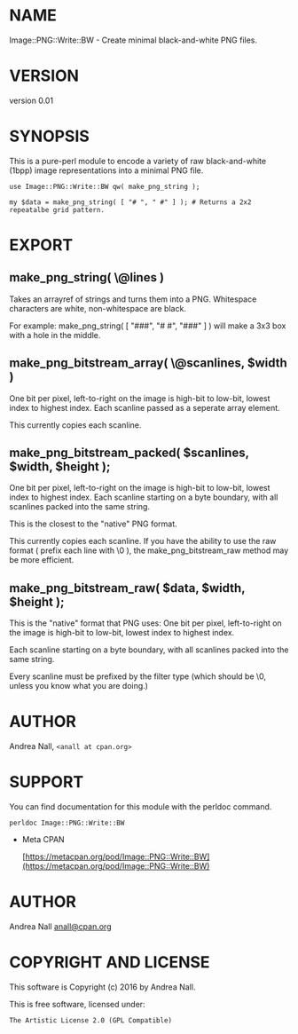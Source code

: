 # NAME

Image::PNG::Write::BW - Create minimal black-and-white PNG files.

# VERSION

version 0.01

# SYNOPSIS

This is a pure-perl module to encode a variety of raw black-and-white (1bpp) image representations into a minimal PNG file.

    use Image::PNG::Write::BW qw( make_png_string );

    my $data = make_png_string( [ "# ", " #" ] ); # Returns a 2x2 repeatalbe grid pattern.

# EXPORT

## make\_png\_string( \\@lines )

Takes an arrayref of strings and turns them into a PNG. Whitespace characters are white, non-whitespace are black.

For example: make\_png\_string( \[ "###", "# #", "###" \] ) will make a 3x3 box with a hole in the middle.

## make\_png\_bitstream\_array( \\@scanlines, $width )

One bit per pixel, left-to-right on the image is high-bit to low-bit, lowest index to highest index. Each scanline passed as a seperate array element.

This currently copies each scanline.

## make\_png\_bitstream\_packed( $scanlines, $width, $height );

One bit per pixel, left-to-right on the image is high-bit to low-bit, lowest index to highest index. Each scanline starting on a byte boundary, with all scanlines packed into the same string.

This is the closest to the "native" PNG format.

This currently copies each scanline.  If you have the ability to use the raw format ( prefix each line with \\0 ), the make\_png\_bitstream\_raw method may be more efficient.

## make\_png\_bitstream\_raw( $data, $width, $height );

This is the "native" format that PNG uses: One bit per pixel, left-to-right on the image is high-bit to low-bit, lowest index to highest index.

Each scanline starting on a byte boundary, with all scanlines packed into the same string.

Every scanline must be prefixed by the filter type (which should be \\0, unless you know what you are doing.)

# AUTHOR

Andrea Nall, `<anall at cpan.org>`

# SUPPORT

You can find documentation for this module with the perldoc command.

    perldoc Image::PNG::Write::BW

- Meta CPAN

    [https://metacpan.org/pod/Image::PNG::Write::BW](https://metacpan.org/pod/Image::PNG::Write::BW)

# AUTHOR

Andrea Nall <anall@cpan.org>

# COPYRIGHT AND LICENSE

This software is Copyright (c) 2016 by Andrea Nall.

This is free software, licensed under:

    The Artistic License 2.0 (GPL Compatible)
